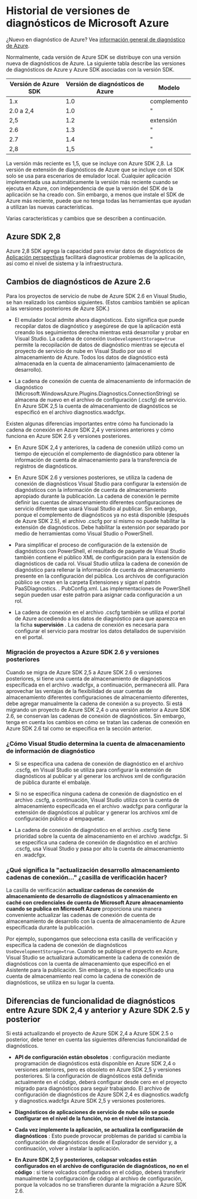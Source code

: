 <properties
    pageTitle="Historial de versiones de diagnóstico de Azure"
    description="Explicación de los cambios en las distintas versiones de diagnóstico de Azure como enviado con diferentes versiones de Microsoft Azure SDK."
    services="multiple"
    documentationCenter=".net"
    authors="rboucher"
    manager="jwhit"
    editor=""/>

<tags
    ms.service="multiple"
    ms.workload="na"
    ms.tgt_pltfrm="na"
    ms.devlang="dotnet"
    ms.topic="article"
    ms.date="02/12/2016"
    ms.author="robb"/>


# <a name="microsoft-azure-diagnostics-version-history"></a>Historial de versiones de diagnósticos de Microsoft Azure

¿Nuevo en diagnóstico de Azure? Vea [información general de diagnóstico de Azure](azure-diagnostics.md).

Normalmente, cada versión de Azure SDK se distribuye con una versión nueva de diagnósticos de Azure. La siguiente tabla describe las versiones de diagnósticos de Azure y Azure SDK asociadas con la versión SDK.



Versión de Azure SDK | Versión de diagnósticos de Azure | Modelo
--- | --- | ---
1.x      | 1.0 | complemento
2.0 a 2,4| 1.0 | "
2,5      | 1.2 | extensión
2.6      | 1.3 | "
2.7      | 1.4 | "
2,8      | 1,5 | "


La versión más reciente es 1,5, que se incluye con Azure SDK 2,8. La versión de extensión de diagnósticos de Azure que se incluye con el SDK solo se usa para escenarios de emulador local. Cualquier aplicación implementada usa automáticamente la versión más reciente cuando se ejecuta en Azure, con independencia de que la versión del SDK de la aplicación se ha creado con. Sin embargo, a menos que instale el SDK de Azure más reciente, puede que no tenga todas las herramientas que ayudan a utilizan las nuevas características.

Varias características y cambios que se describen a continuación.

## <a name="azure-sdk-28"></a>Azure SDK 2,8
Azure 2,8 SDK agrega la capacidad para enviar datos de diagnósticos de [Aplicación perspectivas](./application-insights/app-insights-cloudservices.md) facilitará diagnosticar problemas de la aplicación, así como el nivel de sistema y la infraestructura.

## <a name="azure-26-diagnostics-changes"></a>Cambios de diagnósticos de Azure 2.6

Para los proyectos de servicio de nube de Azure SDK 2.6 en Visual Studio, se han realizado los cambios siguientes. (Estos cambios también se aplican a las versiones posteriores de Azure SDK.)

- El emulador local admite ahora diagnósticos. Esto significa que puede recopilar datos de diagnóstico y asegúrese de que la aplicación está creando los seguimientos derecha mientras está desarrollar y probar en Visual Studio. La cadena de conexión `UseDevelopmentStorage=true` permite la recopilación de datos de diagnóstico mientras se ejecuta el proyecto de servicio de nube en Visual Studio por uso el almacenamiento de Azure. Todos los datos de diagnóstico está almacenada en la cuenta de almacenamiento (almacenamiento de desarrollo).

- La cadena de conexión de cuenta de almacenamiento de información de diagnóstico (Microsoft.WindowsAzure.Plugins.Diagnostics.ConnectionString) se almacena de nuevo en el archivo de configuración (.cscfg) de servicio. En Azure SDK 2,5 la cuenta de almacenamiento de diagnósticos se especificó en el archivo diagnostics.wadcfgx.

Existen algunas diferencias importantes entre cómo ha funcionado la cadena de conexión en Azure SDK 2,4 y versiones anteriores y cómo funciona en Azure SDK 2.6 y versiones posteriores.

- En Azure SDK 2,4 y anteriores, la cadena de conexión utilizó como un tiempo de ejecución el complemento de diagnóstico para obtener la información de cuenta de almacenamiento para la transferencia de registros de diagnósticos.

- En Azure SDK 2.6 y versiones posteriores, se utiliza la cadena de conexión de diagnósticos Visual Studio para configurar la extensión de diagnósticos con la información de cuenta de almacenamiento apropiado durante la publicación. La cadena de conexión le permite definir las cuentas de almacenamiento diferentes configuraciones de servicio diferente que usará Visual Studio al publicar. Sin embargo, porque el complemento de diagnósticos ya no está disponible (después de Azure SDK 2.5), el archivo .cscfg por sí mismo no puede habilitar la extensión de diagnósticos. Debe habilitar la extensión por separado por medio de herramientas como Visual Studio o PowerShell.

- Para simplificar el proceso de configuración de la extensión de diagnósticos con PowerShell, el resultado de paquete de Visual Studio también contiene el público XML de configuración para la extensión de diagnósticos de cada rol. Visual Studio utiliza la cadena de conexión de diagnóstico para rellenar la información de cuenta de almacenamiento presente en la configuración del pública. Los archivos de configuración público se crean en la carpeta Extensiones y sigan el patrón PaaSDiagnostics. <RoleName>. PubConfig.xml. Las implementaciones de PowerShell según pueden usar este patrón para asignar cada configuración a un rol.

- La cadena de conexión en el archivo .cscfg también se utiliza el portal de Azure accediendo a los datos de diagnóstico para que aparezca en la ficha **supervisión** . La cadena de conexión es necesaria para configurar el servicio para mostrar los datos detallados de supervisión en el portal.

### <a name="migrating-projects-to-azure-sdk-26-and-later"></a>Migración de proyectos a Azure SDK 2.6 y versiones posteriores

Cuando se migra de Azure SDK 2,5 a Azure SDK 2.6 o versiones posteriores, si tiene una cuenta de almacenamiento de diagnósticos especificada en el archivo .wadcfgx, a continuación, permanecerá allí. Para aprovechar las ventajas de la flexibilidad de usar cuentas de almacenamiento diferentes configuraciones de almacenamiento diferentes, debe agregar manualmente la cadena de conexión a su proyecto. Si está migrando un proyecto de Azure SDK 2,4 o una versión anterior a Azure SDK 2.6, se conservan las cadenas de conexión de diagnósticos. Sin embargo, tenga en cuenta los cambios en cómo se tratan las cadenas de conexión en Azure SDK 2.6 tal como se especifica en la sección anterior.

### <a name="how-visual-studio-determines-the-diagnostics-storage-account"></a>¿Cómo Visual Studio determina la cuenta de almacenamiento de información de diagnóstico

- Si se especifica una cadena de conexión de diagnóstico en el archivo .cscfg, en Visual Studio se utiliza para configurar la extensión de diagnósticos al publicar y al generar los archivos xml de configuración de pública durante el embalaje.

- Si no se especifica ninguna cadena de conexión de diagnóstico en el archivo .cscfg, a continuación, Visual Studio utiliza con la cuenta de almacenamiento especificada en el archivo .wadcfgx para configurar la extensión de diagnósticos al publicar y generar los archivos xml de configuración público al empaquetar.

- La cadena de conexión de diagnóstico en el archivo .cscfg tiene prioridad sobre la cuenta de almacenamiento en el archivo .wadcfgx. Si se especifica una cadena de conexión de diagnóstico en el archivo .cscfg, usa Visual Studio y pasa por alto la cuenta de almacenamiento en .wadcfgx.

### <a name="what-does-the-update-development-storage-connection-strings-checkbox-do"></a>¿Qué significa la "actualización desarrollo almacenamiento cadenas de conexión..." ¿casilla de verificación hacer?

La casilla de verificación **actualizar cadenas de conexión de almacenamiento de desarrollo de diagnósticos y almacenamiento en caché con credenciales de cuenta de Microsoft Azure almacenamiento cuando se publica en Microsoft Azure** proporciona una manera conveniente actualizar las cadenas de conexión de cuenta de almacenamiento de desarrollo con la cuenta de almacenamiento de Azure especificada durante la publicación.

Por ejemplo, supongamos que selecciona esta casilla de verificación y especifica la cadena de conexión de diagnósticos `UseDevelopmentStorage=true`. Cuando se publique el proyecto en Azure, Visual Studio se actualizará automáticamente la cadena de conexión de diagnósticos con la cuenta de almacenamiento que especificó en el Asistente para la publicación. Sin embargo, si se ha especificado una cuenta de almacenamiento real como la cadena de conexión de diagnósticos, se utiliza en su lugar la cuenta.

## <a name="diagnostics-functionality-differences-between-azure-sdk-24-and-earlier-and-azure-sdk-25-and-later"></a>Diferencias de funcionalidad de diagnósticos entre Azure SDK 2,4 y anterior y Azure SDK 2.5 y posterior

Si está actualizando el proyecto de Azure SDK 2,4 a Azure SDK 2.5 o posterior, debe tener en cuenta las siguientes diferencias funcionalidad de diagnósticos.

- **API de configuración están obsoletos** : configuración mediante programación de diagnósticos está disponible en Azure SDK 2,4 o versiones anteriores, pero es obsoleto en Azure SDK 2,5 y versiones posteriores. Si la configuración de diagnósticos está definida actualmente en el código, deberá configurar desde cero en el proyecto migrado para diagnósticos para seguir trabajando. El archivo de configuración de diagnósticos de Azure SDK 2,4 es diagnostics.wadcfg y diagnostics.wadcfgx Azure SDK 2,5 y versiones posteriores.

- **Diagnósticos de aplicaciones de servicio de nube sólo se puede configurar en el nivel de la función, no en el nivel de instancia.**

- **Cada vez implemente la aplicación, se actualiza la configuración de diagnósticos** : Esto puede provocar problemas de paridad si cambia la configuración de diagnósticos desde el Explorador de servidor y, a continuación, volver a instalar la aplicación.

- **En Azure SDK 2,5 y posteriores, colapsar volcados están configurados en el archivo de configuración de diagnósticos, no en el código** : si tiene volcados configurados en el código, deberá transferir manualmente la configuración de código al archivo de configuración, porque la volcados no se transfieren durante la migración a Azure SDK 2.6.
